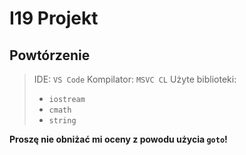 # I19 Projekt

## Powtórzenie

> IDE: `VS Code`
> Kompilator: `MSVC CL`
> Użyte biblioteki:
>
> - `iostream`
> - `cmath`
> - `string`

**Proszę nie obniżać mi oceny z powodu użycia `goto`!**
